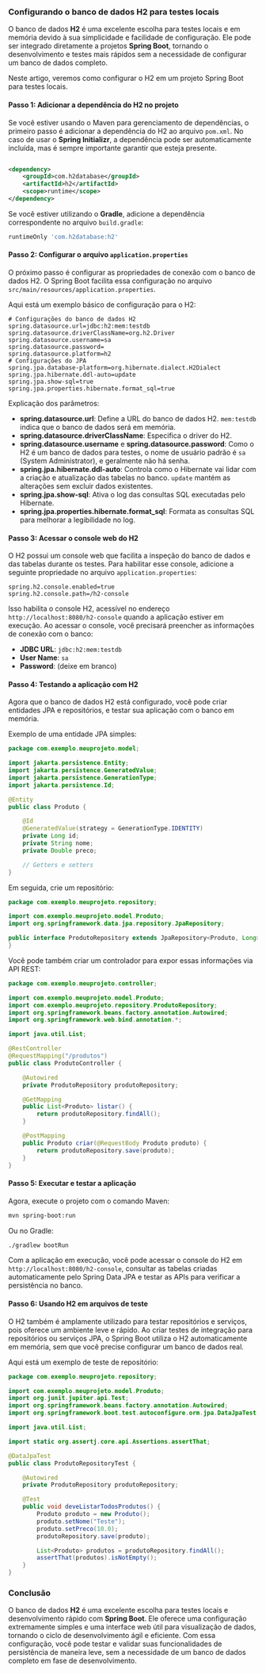 ### Configurando o banco de dados H2 para testes locais

O banco de dados **H2** é uma excelente escolha para testes locais e em memória devido à sua simplicidade e facilidade
de configuração. Ele pode ser integrado diretamente a projetos **Spring Boot**, tornando o desenvolvimento e testes mais
rápidos sem a necessidade de configurar um banco de dados completo.

Neste artigo, veremos como configurar o H2 em um projeto Spring Boot para testes locais.

#### **Passo 1: Adicionar a dependência do H2 no projeto**

Se você estiver usando o Maven para gerenciamento de dependências, o primeiro passo é adicionar a dependência do H2 ao
arquivo `pom.xml`. No caso de usar o **Spring Initializr**, a dependência pode ser automaticamente incluída, mas é
sempre importante garantir que esteja presente.

```xml

<dependency>
    <groupId>com.h2database</groupId>
    <artifactId>h2</artifactId>
    <scope>runtime</scope>
</dependency>
```

Se você estiver utilizando o **Gradle**, adicione a dependência correspondente no arquivo `build.gradle`:

```groovy
runtimeOnly 'com.h2database:h2'
```

#### **Passo 2: Configurar o arquivo `application.properties`**

O próximo passo é configurar as propriedades de conexão com o banco de dados H2. O Spring Boot facilita essa
configuração no arquivo `src/main/resources/application.properties`.

Aqui está um exemplo básico de configuração para o H2:

```properties
# Configurações do banco de dados H2
spring.datasource.url=jdbc:h2:mem:testdb
spring.datasource.driverClassName=org.h2.Driver
spring.datasource.username=sa
spring.datasource.password=
spring.datasource.platform=h2
# Configurações do JPA
spring.jpa.database-platform=org.hibernate.dialect.H2Dialect
spring.jpa.hibernate.ddl-auto=update
spring.jpa.show-sql=true
spring.jpa.properties.hibernate.format_sql=true
```

Explicação dos parâmetros:

- **spring.datasource.url**: Define a URL do banco de dados H2. `mem:testdb` indica que o banco de dados será em
  memória.
- **spring.datasource.driverClassName**: Especifica o driver do H2.
- **spring.datasource.username** e **spring.datasource.password**: Como o H2 é um banco de dados para testes, o nome de
  usuário padrão é `sa` (System Administrator), e geralmente não há senha.
- **spring.jpa.hibernate.ddl-auto**: Controla como o Hibernate vai lidar com a criação e atualização das tabelas no
  banco. `update` mantém as alterações sem excluir dados existentes.
- **spring.jpa.show-sql**: Ativa o log das consultas SQL executadas pelo Hibernate.
- **spring.jpa.properties.hibernate.format_sql**: Formata as consultas SQL para melhorar a legibilidade no log.

#### **Passo 3: Acessar o console web do H2**

O H2 possui um console web que facilita a inspeção do banco de dados e das tabelas durante os testes. Para habilitar
esse console, adicione a seguinte propriedade no arquivo `application.properties`:

```properties
spring.h2.console.enabled=true
spring.h2.console.path=/h2-console
```

Isso habilita o console H2, acessível no endereço `http://localhost:8080/h2-console` quando a aplicação estiver em
execução. Ao acessar o console, você precisará preencher as informações de conexão com o banco:

- **JDBC URL**: `jdbc:h2:mem:testdb`
- **User Name**: `sa`
- **Password**: (deixe em branco)

#### **Passo 4: Testando a aplicação com H2**

Agora que o banco de dados H2 está configurado, você pode criar entidades JPA e repositórios, e testar sua aplicação com
o banco em memória.

Exemplo de uma entidade JPA simples:

```java
package com.exemplo.meuprojeto.model;

import jakarta.persistence.Entity;
import jakarta.persistence.GeneratedValue;
import jakarta.persistence.GenerationType;
import jakarta.persistence.Id;

@Entity
public class Produto {

    @Id
    @GeneratedValue(strategy = GenerationType.IDENTITY)
    private Long id;
    private String nome;
    private Double preco;

    // Getters e setters
}
```

Em seguida, crie um repositório:

```java
package com.exemplo.meuprojeto.repository;

import com.exemplo.meuprojeto.model.Produto;
import org.springframework.data.jpa.repository.JpaRepository;

public interface ProdutoRepository extends JpaRepository<Produto, Long> {
}
```

Você pode também criar um controlador para expor essas informações via API REST:

```java
package com.exemplo.meuprojeto.controller;

import com.exemplo.meuprojeto.model.Produto;
import com.exemplo.meuprojeto.repository.ProdutoRepository;
import org.springframework.beans.factory.annotation.Autowired;
import org.springframework.web.bind.annotation.*;

import java.util.List;

@RestController
@RequestMapping("/produtos")
public class ProdutoController {

    @Autowired
    private ProdutoRepository produtoRepository;

    @GetMapping
    public List<Produto> listar() {
        return produtoRepository.findAll();
    }

    @PostMapping
    public Produto criar(@RequestBody Produto produto) {
        return produtoRepository.save(produto);
    }
}
```

#### **Passo 5: Executar e testar a aplicação**

Agora, execute o projeto com o comando Maven:

```bash
mvn spring-boot:run
```

Ou no Gradle:

```bash
./gradlew bootRun
```

Com a aplicação em execução, você pode acessar o console do H2 em `http://localhost:8080/h2-console`, consultar as
tabelas criadas automaticamente pelo Spring Data JPA e testar as APIs para verificar a persistência no banco.

#### **Passo 6: Usando H2 em arquivos de teste**

O H2 também é amplamente utilizado para testar repositórios e serviços, pois oferece um ambiente leve e rápido. Ao criar
testes de integração para repositórios ou serviços JPA, o Spring Boot utiliza o H2 automaticamente em memória, sem que
você precise configurar um banco de dados real.

Aqui está um exemplo de teste de repositório:

```java
package com.exemplo.meuprojeto.repository;

import com.exemplo.meuprojeto.model.Produto;
import org.junit.jupiter.api.Test;
import org.springframework.beans.factory.annotation.Autowired;
import org.springframework.boot.test.autoconfigure.orm.jpa.DataJpaTest;

import java.util.List;

import static org.assertj.core.api.Assertions.assertThat;

@DataJpaTest
public class ProdutoRepositoryTest {

    @Autowired
    private ProdutoRepository produtoRepository;

    @Test
    public void deveListarTodosProdutos() {
        Produto produto = new Produto();
        produto.setNome("Teste");
        produto.setPreco(10.0);
        produtoRepository.save(produto);

        List<Produto> produtos = produtoRepository.findAll();
        assertThat(produtos).isNotEmpty();
    }
}
```

### **Conclusão**

O banco de dados **H2** é uma excelente escolha para testes locais e desenvolvimento rápido com **Spring Boot**. Ele
oferece uma configuração extremamente simples e uma interface web útil para visualização de dados, tornando o ciclo de
desenvolvimento ágil e eficiente. Com essa configuração, você pode testar e validar suas funcionalidades de persistência
de maneira leve, sem a necessidade de um banco de dados completo em fase de desenvolvimento.